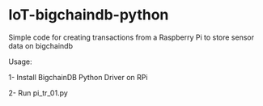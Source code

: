 # IoT-bigchaindb-python
Simple code for creating transactions from a Raspberry Pi to store sensor data on bigchaindb

Usage:

1- Install BigchainDB Python Driver on RPi

2- Run pi_tr_01.py
